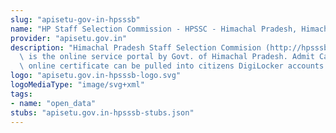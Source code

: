 ```yaml
---
slug: "apisetu-gov-in-hpsssb"
name: "HP Staff Selection Commission - HPSSC - Himachal Pradesh, Himachal Pradesh"
provider: "apisetu.gov.in"
description: "Himachal Pradesh Staff Selection Commision (http://hpsssb.hp.gov.in/)\
  \ is the online service portal by Govt. of Himachal Pradesh. Admit Cards issued\
  \ online certificate can be pulled into citizens DigiLocker accounts."
logo: "apisetu.gov.in-hpsssb-logo.svg"
logoMediaType: "image/svg+xml"
tags:
- name: "open_data"
stubs: "apisetu.gov.in-hpsssb-stubs.json"
---
```

